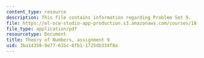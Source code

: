 ```yaml
---
content_type: resource
description: This file contains information regarding Problem Set 9.
file: https://ol-ocw-studio-app-production.s3.amazonaws.com/courses/18-781-theory-of-numbers-spring-2012/3ba143589e7761bc8fb11725db334f8a_MIT18_781S12_pset9.pdf
file_type: application/pdf
resourcetype: Document
title: Theory of Numbers, assignment 9
uid: 3ba14358-9e77-61bc-8fb1-1725db334f8a
---
```

